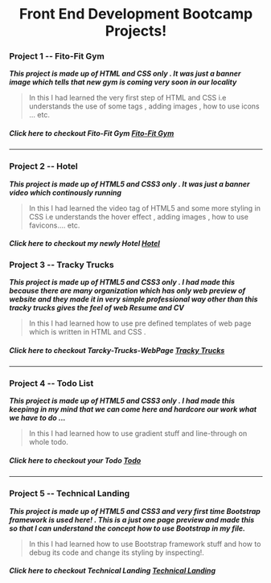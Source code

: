 # <h1 align="center">Front End Development Bootcamp Projects!</h1>

### Project 1 -- Fito-Fit Gym

_**This project is made up of HTML and CSS only . It was just a banner image which tells that new gym is coming very soon in our locality**_

> In this I had learned the very first step of HTML and CSS i.e understands the use of some tags , adding images , how to use icons ... etc.

##### _**Click here to checkout Fito-Fit Gym**_ [Fito-Fit Gym](https://kartikey0205.github.io/Frontend-Development-Bootcamp/Project1-Fiti-Fit-Gym/)

---

### Project 2 -- Hotel

_**This project is made up of HTML5 and CSS3 only . It was just a banner video which continously running**_

> In this I had learned the video tag of HTML5 and some more styling in CSS i.e understands the hover effect , adding images , how to use favicons.... etc.

##### _**Click here to checkout my newly Hotel**_ [Hotel](https://kartikey0205.github.io/Frontend-Development-Bootcamp/Project2-Hotel/)

### Project 3 -- Tracky Trucks

_**This project is made up of HTML5 and CSS3 only . I had made this because there are many organization which has only web preview of website and they made it in very simple professional way other than this tracky trucks gives the feel of web Resume and CV**_

> In this I had learned how to use pre defined templates of web page which is written in HTML and CSS .

##### _**Click here to checkout Tarcky-Trucks-WebPage**_ [Tracky Trucks](https://kartikey0205.github.io/Frontend-Development-Bootcamp/Project3-Tracky-Trucks/)

---

### Project 4 -- Todo List

_**This project is made up of HTML5 and CSS3 only . I had made this keepimg in my mind that we can come here and hardcore our work what we have to do ...**_

> In this I had learned how to use gradient stuff and line-through on whole todo.

##### _**Click here to checkout your Todo**_ [Todo](https://kartikey0205.github.io/Frontend-Development-Bootcamp/Project4-Todo-List/)

---

### Project 5 -- Technical Landing

_**This project is made up of HTML5 and CSS3 and very first time Bootstrap framework is used here! . This is a just one page preview and made this so that I can understand the concept how to use Bootstrap in my file.**_

> In this I had learned how to use Bootstrap framework stuff and how to debug its code and change its styling by inspecting!.

##### _**Click here to checkout Technical Landing**_ [Technical Landing](https://kartikey0205.github.io/Frontend-Development-Bootcamp/Project5-Technical-Landing/)
